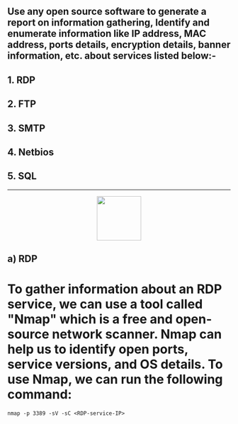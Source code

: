 ## Use any open source software to generate a report on information gathering, Identify and enumerate information like IP address, MAC address, ports details, encryption details, banner information, etc. about services listed below:-
           
## 1. RDP
## 2. FTP
## 3. SMTP
## 4. Netbios
## 5. SQL               
----

<p align="center">
  <img src="https://media3.giphy.com/media/v1.Y2lkPTc5MGI3NjExNDAyZjUxMTY3Y2IyNTJjYzAxMDA2YjBmODM5ODJhNWFmMDUwYjA3NSZjdD1z/XSmHWLpvdycR6xukzC/giphy.gif" width=100>
  <br>

</p>

## a) RDP

# To gather information about an RDP service, we can use a tool called "Nmap" which is a free and open-source network scanner. Nmap can help us to identify open ports, service versions, and OS details. To use Nmap, we can run the following command:

`nmap -p 3389 -sV -sC <RDP-service-IP>`
